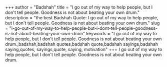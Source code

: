 +++
author = "Badshah"
title = "I go out of my way to help people, but I don't tell people. Goodness is not about beating your own drum."
description = "the best Badshah Quote: I go out of my way to help people, but I don't tell people. Goodness is not about beating your own drum."
slug = "i-go-out-of-my-way-to-help-people-but-i-dont-tell-people-goodness-is-not-about-beating-your-own-drum"
keywords = "I go out of my way to help people, but I don't tell people. Goodness is not about beating your own drum.,badshah,badshah quotes,badshah quote,badshah sayings,badshah saying,quotes, sayings,quote, saying, motivation"
+++
I go out of my way to help people, but I don't tell people. Goodness is not about beating your own drum.
